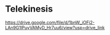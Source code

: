 # Telekinesis

https://drive.google.com/file/d/1bnW_iOFj2-LAn9G1lPuyVAMyD_Hr7uu6/view?usp=drive_link
